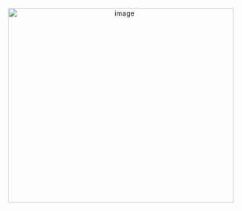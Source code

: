 <center><img width="461" height="397" alt="image" src="https://github.com/user-attachments/assets/ccc88d72-140c-49fc-87d5-915d491e044e" />
</center>
